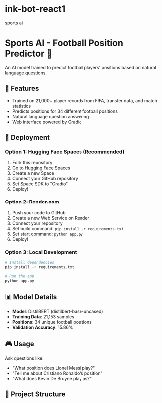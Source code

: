 # ink-bot-react1
sports ai



# Sports AI - Football Position Predictor 🚽

An AI model trained to predict football players' positions based on natural language questions.

## 🎯 Features
- Trained on 21,000+ player records from FIFA, transfer data, and match statistics
- Predicts positions for 34 different football positions
- Natural language question answering
- Web interface powered by Gradio

## 🚀 Deployment

### Option 1: Hugging Face Spaces (Recommended)
1. Fork this repository
2. Go to [Hugging Face Spaces](https://huggingface.co/spaces)
3. Create a new Space
4. Connect your GitHub repository
5. Set Space SDK to "Gradio"
6. Deploy!

### Option 2: Render.com
1. Push your code to GitHub
2. Create a new Web Service on Render
3. Connect your repository
4. Set build command: `pip install -r requirements.txt`
5. Set start command: `python app.py`
6. Deploy!

### Option 3: Local Development
```bash
# Install dependencies
pip install -r requirements.txt

# Run the app
python app.py
```

## 📊 Model Details
- **Model**: DistilBERT (distilbert-base-uncased)
- **Training Data**: 21,153 samples
- **Positions**: 34 unique football positions
- **Validation Accuracy**: 15.86%

## 🎮 Usage
Ask questions like:
- "What position does Lionel Messi play?"
- "Tell me about Cristiano Ronaldo's position"
- "What does Kevin De Bruyne play as?"

## 📁 Project Structure
